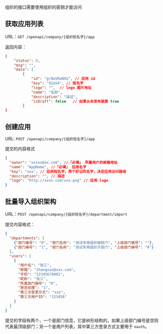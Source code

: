 组织的接口需要使用组织的密钥才能访问

## 获取应用列表

URL：`GET /openapi/company/{组织短名字}/app`

返回内容：

```json
{
    "status": 0,
    "msg": "",
    "data": [
        {
            "id": "grOwVRwNXG", // 应用 id
            "key": "92a54", // 短名字
            "logo": "",  // logo 图片地址
            "name": "名称",
            "description": "描述",
            "isDraft": false   // 如果从未发布就是 true
        }
}
```

## 创建应用

URL: `POST /openapi/company/{组织短名字}/app`

提交的内容格式

```json
{
  "owner": "xxxxx@xx.com", //「必填」 所属用户的邮箱地址
  "name": "AppName", //「必填」 应用名字
  "key": "xxx", // 应用短名字，弄个好记的名字，决定应用访问路径
  "description": "", // 描述
  "logo": "http://xxxx.com/xxx.png" // 应用 logo
}
```

## 批量导入组织架构

URL：`POST /openapi/company/{组织短名字}/department/import`

提交内容格式：

```json
{
  "departments": [
    {"部门编号": "0", "部门名称": "测试专用组织根部门", "上级部门编号": ""},
    {"部门编号": "1", "部门名称": "测试专用组织子部门", "上级部门编号": "0"}
  ],
  "users": [
    {
      "用户名": "张三",
      "邮箱": "zhangsan@xxx.com",
      "手机": "12345678901",
      "昵称": "张三",
      "所属部门编号": "0",
      "是否经理": "1",
      "第三方登录方式": "xxx",
      "第三方用户ID": "123456"
    }
  ]
}
```

提交的字段有两个，一个是部门信息，它是树形结构的，如果上级部门编号是空则代表最顶级部门；另一个是用户列表，其中第三方登录方式主要用于 `oauth`。
